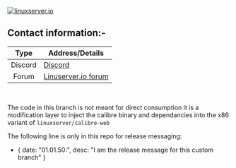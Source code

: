 [linuxserverurl]: https://linuxserver.io
[forumurl]: https://forum.linuxserver.io

[![linuxserver.io](https://raw.githubusercontent.com/linuxserver/docker-templates/master/linuxserver.io/img/linuxserver_medium.png?v=4&s=4000)][linuxserverurl]

## Contact information:-

| Type | Address/Details |
| :---: | --- |
| Discord | [Discord](https://discord.gg/YWrKVTn) |
| Forum | [Linuserver.io forum][forumurl] |

&nbsp;
&nbsp;

The code in this branch is not meant for direct consumption it is a modification layer to inject the calibre binary and dependancies into the x86 variant of `linuxserver/calibre-web`

The following line is only in this repo for release messaging:

- { date: "01.01.50:", desc: "I am the release message for this custom branch" }
